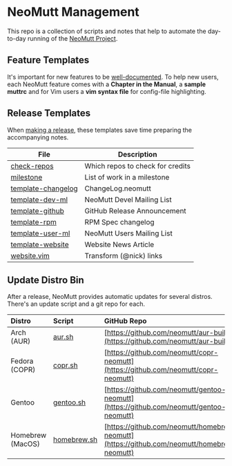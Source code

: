 # NeoMutt Management

This repo is a collection of scripts and notes that help to automate the
day-to-day running of the [NeoMutt Project](http://www.neomutt.org).

## Feature Templates

It's important for new features to be
[well-documented](https://github.com/neomutt/management/tree/master/template-docs).
To help new users, each NeoMutt feature comes with a **Chapter in the Manual**,
a **sample muttrc** and for Vim users a **vim syntax file** for config-file
highlighting.

## Release Templates

When [making a release](https://www.neomutt.org/run/release), these templates
save time preparing the accompanying notes.

| File                                                           | Description                      |
|----------------------------------------------------------------|----------------------------------|
| [check-repos](release-templates/check-repos.txt)               | Which repos to check for credits |
| [milestone](release-templates/milestone.txt)                   | List of work in a milestone      |
| [template-changelog](release-templates/template-changelog.txt) | ChangeLog.neomutt                |
| [template-dev-ml](release-templates/template-dev-ml.txt)       | NeoMutt Devel Mailing List       |
| [template-github](release-templates/template-github.txt)       | GitHub Release Announcement      |
| [template-rpm](release-templates/template-rpm.txt)             | RPM Spec changelog               |
| [template-user-ml](release-templates/template-user-ml.txt)     | NeoMutt Users Mailing List       |
| [template-website](release-templates/template-website.txt)     | Website News Article             |
| [website.vim](release-templates/website.vim)                   | Transform (@nick) links          |

## Update Distro Bin

After a release, NeoMutt provides automatic updates for several distros.
There's an update script and a git repo for each.

| Distro           | Script                                       | GitHub Repo 
|:-----------------|:---------------------------------------------|:------------
| Arch (AUR)       | [aur.sh](update-distro-bin/aur.sh)           | [https://github.com/neomutt/aur-build](https://github.com/neomutt/aur-build)
| Fedora (COPR)    | [copr.sh](update-distro-bin/copr.sh)         | [https://github.com/neomutt/copr-neomutt](https://github.com/neomutt/copr-neomutt)
| Gentoo           | [gentoo.sh](update-distro-bin/gentoo.sh)     | [https://github.com/neomutt/gentoo-neomutt](https://github.com/neomutt/gentoo-neomutt) 
| Homebrew (MacOS) | [homebrew.sh](update-distro-bin/homebrew.sh) | [https://github.com/neomutt/homebrew-neomutt](https://github.com/neomutt/homebrew-neomutt) 

